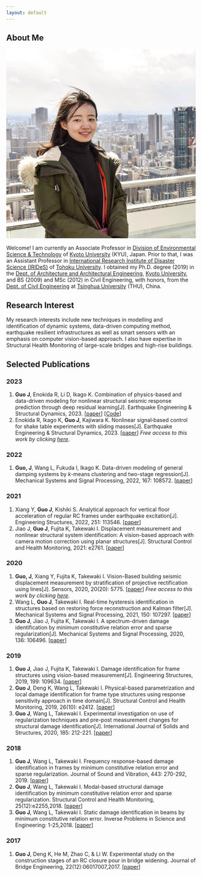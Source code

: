 ```yaml
---
layout: default
---
```


## About Me

<img class="profile-picture" src="me.jpg">

Welcome! I am currently an Associate Professor in [Division of Environmental Science & Technology](http://www.est.kais.kyoto-u.ac.jp/e/index.html) of [Kyoto University](https://www.kyoto-u.ac.jp/en) (KYU), Japan.
Prior to that, I was an Assistant Professor in [International Research Institute of Disaster Science (IRIDeS)](https://irides.tohoku.ac.jp/eng/) of [Tohoku University](http://www.tohoku.ac.jp/en/). 
I obtained my Ph.D. degree (2019) in the [Dept. of Architecture and Architectural Engineering](https://www.ar.t.kyoto-u.ac.jp/en?set_language=en), [Kyoto University](https://www.kyoto-u.ac.jp/en/),
and BS (2009) and MSc (2012) in Civil Engineering, with honors, from the [Dept. of Civil Engineering](https://www.civil.tsinghua.edu.cn/en/) at [Tsinghua University](https://www.tsinghua.edu.cn/en/index.htm) (THU), China.

## Research Interest

My research interests include new techniques in modelling and identification of dynamic systems, data-driven computing method, earthquake resilient infrastructures as well as smart sensors with an emphasis on computer vision-based approach. I also have expertise in Structural Health Monitoring of large-scale bridges and high-rise buildings.

## Selected Publications

### 2023
1. **Guo J**, Enokida R, Li D, Ikago K. Combination of physics-based and data-driven modeling for nonlinear structural seismic response prediction through deep residual learning[J]. Earthquake Engineering & Structural Dynamics, 2023.
[[paper](https://onlinelibrary.wiley.com/doi/10.1002/eqe.3863)] [[Code](https://github.com/JiaGuoLab/pdhi)]
2. Enokida R, Ikago K, **Guo J**, Kajiwara K. Nonlinear signal‐based control for shake table experiments with sliding masses[J]. Earthquake Engineering & Structural Dynamics, 2023.
[[paper](https://onlinelibrary.wiley.com/doi/10.1002/eqe.3852)]
*Free access to this work by clicking [here](https://onlinelibrary.wiley.com/doi/epdf/10.1002/eqe.3852)*.

### 2022
1. **Guo, J**, Wang L, Fukuda I, Ikago K. Data-driven modeling of general damping systems by *k*-means clustering and two-stage regression[J]. Mechanical Systems and Signal Processing, 2022, 167: 108572.
[[paper](https://doi.org/10.1016/j.ymssp.2021.108572)]

### 2021
1. Xiang Y, **Guo J**, Kishiki S. Analytical approach for vertical floor acceleration of regular RC frames under earthquake excitation[J]. Engineering Structures, 2022, 251: 113546.
[[paper](https://doi.org/10.1016/j.engstruct.2021.113546)]
2. Jiao J, **Guo J**,  Fujita K, Takewaki I. Displacement measurement and nonlinear structural
system identification: A vision-based approach with camera motion correction using planar structures[J]. Structural Control and Health Monitoring, 2021: e2761.
[[paper](https://doi.org/10.1002/stc.2761)]

### 2020
1. **Guo, J**, Xiang Y, Fujita K, Takewaki I. Vision-Based building seismic displacement measurement by stratification of projective rectification using lines[J]. Sensors, 2020, 20(20): 5775.
[[paper](https://doi.org/10.3390/s20205775)]
*Free access to this work by clicking [here](https://www.mdpi.com/1424-8220/20/20/5775/pdf)*.
2. Wang L, **Guo J**, Takewaki I. Real-time hysteresis identification in structures based on restoring force reconstruction and Kalman filter[J]. Mechanical Systems and Signal Processing, 2021, 150: 107297.
[[paper](https://doi.org/10.1016/j.ymssp.2020.107297)]
3. **Guo J**, Jiao J, Fujita K, Takewaki I. A spectrum-driven damage identification by minimum constitutive relation error and sparse regularization[J]. Mechanical Systems and Signal Processing, 2020, 136: 106496.
[[paper](https://doi.org/10.1016/j.ymssp.2019.106496)]

### 2019
1. **Guo J**, Jiao J, Fujita K, Takewaki I. Damage identification for frame structures using vision-based measurement[J]. Engineering Structures, 2019, 199: 109634.
[[paper](https://doi.org/10.1016/j.engstruct.2019.109634)]
2. **Guo J**, Deng K, Wang L, Takewaki I. Physical-based parametrization and local damage identification for frame type structures using response sensitivity approach in time domain[J]. Structural Control and Health Monitoring, 2019, 26(10): e2412.
[[paper](https://doi.org/10.1002/stc.2412)]
3. **Guo J**, Wang L, Takewaki I. Experimental investigation on use of regularization techniques and pre-post measurement changes for structural damage identification[J]. International Journal of Solids and Structures, 2020, 185: 212-221.
[[paper](https://doi.org/10.1016/j.ijsolstr.2019.08.026)]

### 2018
1. **Guo J**, Wang L, Takewaki I. Frequency response-based damage identification in frames by minimum constitutive relation error and sparse regularization. Journal of Sound and Vibration, 443: 270-292, 2019.
[[paper](https://doi.org/10.1016/j.jsv.2018.11.020)]
2. **Guo J**, Wang L, Takewaki I. Modal-based structural damage identification by minimum constitutive relation error and sparse regularization. Structural Control and Health Monitoring, 25(12):e2255,2018.
[[paper](https://doi.org/10.1002/stc.2255)]
3. **Guo J**, Wang L, Takewaki I. Static damage identification in beams by minimum constitutive relation error. Inverse Problems in Science and Engineering: 1-25,2018.
[[paper](https://doi.org/10.1080/17415977.2018.1553965)]

### 2017
1. **Guo J**, Deng K, He M, Zhao C, & Li W. Experimental study on the construction stages of an RC closure pour in bridge widening. Journal of Bridge Engineering, 22(12):06017007,2017.
[[paper](https://ascelibrary.org/doi/full/10.1061/(ASCE)BE.1943-5592.0001155)]
